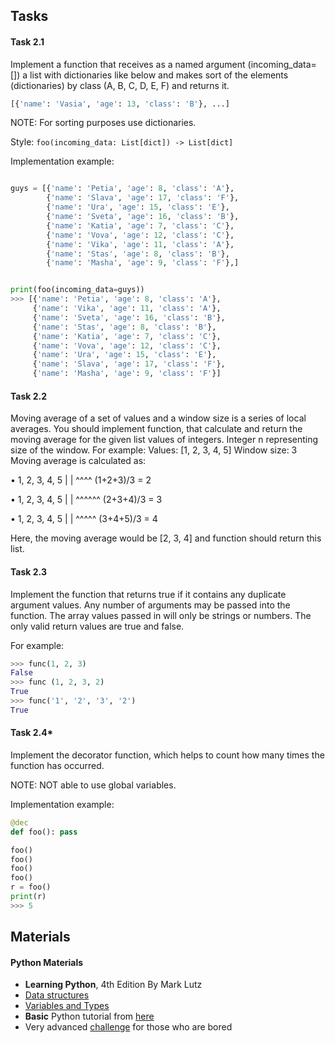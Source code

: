 
## Tasks

#### Task 2.1
Implement a function that receives as a named argument (incoming_data=[])
a list with dictionaries like below and makes sort of the elements
(dictionaries) by class (A, B, C, D, E, F) and returns it.
```python
[{'name': 'Vasia', 'age': 13, 'class': 'B'}, ...]
```
NOTE: For sorting purposes use dictionaries.

Style: `foo(incoming_data: List[dict]) -> List[dict]`

Implementation example:
```python

guys = [{'name': 'Petia', 'age': 8, 'class': 'A'},
        {'name': 'Slava', 'age': 17, 'class': 'F'},
        {'name': 'Ura', 'age': 15, 'class': 'E'},
        {'name': 'Sveta', 'age': 16, 'class': 'B'},
        {'name': 'Katia', 'age': 7, 'class': 'C'},
        {'name': 'Vova', 'age': 12, 'class': 'C'},
        {'name': 'Vika', 'age': 11, 'class': 'A'},
        {'name': 'Stas', 'age': 8, 'class': 'B'},
        {'name': 'Masha', 'age': 9, 'class': 'F'},]


print(foo(incoming_data=guys))
>>> [{'name': 'Petia', 'age': 8, 'class': 'A'},
     {'name': 'Vika', 'age': 11, 'class': 'A'},
     {'name': 'Sveta', 'age': 16, 'class': 'B'},
     {'name': 'Stas', 'age': 8, 'class': 'B'},
     {'name': 'Katia', 'age': 7, 'class': 'C'},
     {'name': 'Vova', 'age': 12, 'class': 'C'},
     {'name': 'Ura', 'age': 15, 'class': 'E'},
     {'name': 'Slava', 'age': 17, 'class': 'F'},
     {'name': 'Masha', 'age': 9, 'class': 'F'}]
```

#### Task 2.2
Moving average of a set of values and a window size is a series of local averages. You should
implement function, that calculate and return the moving average for the given list values of
integers. Integer n representing size of the window.
For example:
Values: [1, 2, 3, 4, 5]
Window size: 3
Moving average is calculated as:

• 1, 2, 3, 4, 5
| |
^^^^
(1+2+3)/3 = 2

• 1, 2, 3, 4, 5
 | |
 ^^^^^^
 (2+3+4)/3 = 3

• 1, 2, 3, 4, 5
 | |
 ^^^^^
 (3+4+5)/3 = 4

Here, the moving average would be [2, 3, 4] and function should return this list.

#### Task 2.3
Implement the function that returns true if it contains any duplicate argument values. Any number
of arguments may be passed into the function. The array values passed in will only be strings or
numbers. The only valid return values are true and false.

For example:
```python
>>> func(1, 2, 3)
False
>>> func (1, 2, 3, 2)
True
>>> func('1', '2', '3', '2')
True
```

#### Task 2.4*
Implement the decorator function, which helps to count how many times
the function has occurred.

NOTE: NOT able to use global variables.

Implementation example:
```python
@dec
def foo(): pass

foo()
foo()
foo()
foo()
r = foo()
print(r)
>>> 5
```


## Materials

#### Python Materials
* __Learning Python__, 4th Edition By Mark Lutz
* [Data structures](https://docs.python.org/3.6/tutorial/datastructures.html)
* [Variables and Types](https://www.learnpython.org/en/Variables_and_Types)
* __Basic__ Python tutorial from [here](https://www.tutorialspoint.com/python/index.htm)
* Very advanced [challenge](http://www.pythonchallenge.com/) for those who are bored